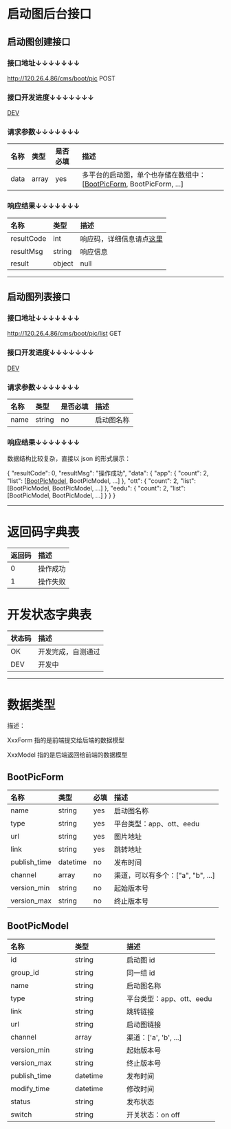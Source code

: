 # 启动图后台接口

## 启动图创建接口

### 接口地址↓↓↓↓↓↓↓

http://120.26.4.86/cms/boot/pic POST

### 接口开发进度↓↓↓↓↓↓↓

[DEV](#开发状态字典表)

### 请求参数↓↓↓↓↓↓↓

| 名称               | 类型               | 是否必填           | 描述
| :----------------- | :----------------- | :----------------- | :----------------- 
| data               | array              | yes                | 多平台的启动图，单个也存储在数组中：[[BootPicForm](#bootpicform), BootPicForm, ...]

### 响应结果↓↓↓↓↓↓↓

| 名称               | 类型               | 描述
| :----------------- | :----------------- | :----------------- 
| resultCode         | int                | 响应码，详细信息请点[这里](#返回码字典表)
| resultMsg          | string             | 响应信息
| result             | object             | null

---

## 启动图列表接口

### 接口地址↓↓↓↓↓↓↓

http://120.26.4.86/cms/boot/pic/list GET

### 接口开发进度↓↓↓↓↓↓↓

[DEV](#开发状态字典表)

### 请求参数↓↓↓↓↓↓↓

| 名称               | 类型               | 是否必填           | 描述
| :----------------- | :----------------- | :----------------- | :----------------- 
| name               | string             | no                 | 启动图名称

### 响应结果↓↓↓↓↓↓↓

数据结构比较复杂，直接以 json 的形式展示：

{
	"resultCode": 0,
	"resultMsg": "操作成功",
	"data": {
		"app": {
			"count": 2,
			"list": [[BootPicModel](#bootpicmodel), BootPicModel, ...]
		},
		"ott": {
			"count": 2,
			"list": [BootPicModel, BootPicModel, ...]
		},
		"eedu": {
			"count": 2,
			"list": [BootPicModel, BootPicModel, ...]
		}
	}
}

---

# 返回码字典表

| 返回码             | 描述
| :----------------- | :----------------- 
| 0                  | 操作成功
| 1                  | 操作失败

# 开发状态字典表

| 状态码             | 描述
| :----------------- | :----------------- 
| OK                 | 开发完成，自测通过
| DEV                | 开发中

---

# 数据类型

描述：

XxxForm 指的是前端提交给后端的数据模型

XxxModel 指的是后端返回给前端的数据模型

## BootPicForm

| 名称                    | 类型               | 必填               | 描述
| :---------------------- | :----------------- | :----------------- | :-----------------
| name                    | string             | yes                | 启动图名称
| type                    | string             | yes                | 平台类型：app、ott、eedu
| url                     | string             | yes                | 图片地址
| link                    | string             | yes                | 跳转地址
| publish_time            | datetime           | no                 | 发布时间
| channel                 | array              | no                 | 渠道，可以有多个：["a", "b", ...]
| version_min             | string             | no                 | 起始版本号
| version_max             | string             | no                 | 终止版本号

## BootPicModel

| 名称                    | 类型               | 描述
| :---------------------- | :----------------- | :----------------- 
| id                      | string             | 启动图 id
| group_id                | string             | 同一组 id
| name                    | string             | 启动图名称
| type                    | string             | 平台类型：app、ott、eedu
| link                    | string             | 跳转链接
| url                     | string             | 启动图链接
| channel                 | array              | 渠道：['a', 'b', ...]
| version_min             | string             | 起始版本号
| version_max             | string             | 终止版本号
| publish_time            | datetime           | 发布时间
| modify_time             | datetime           | 修改时间
| status                  | string             | 发布状态
| switch                  | string             | 开关状态：on off

